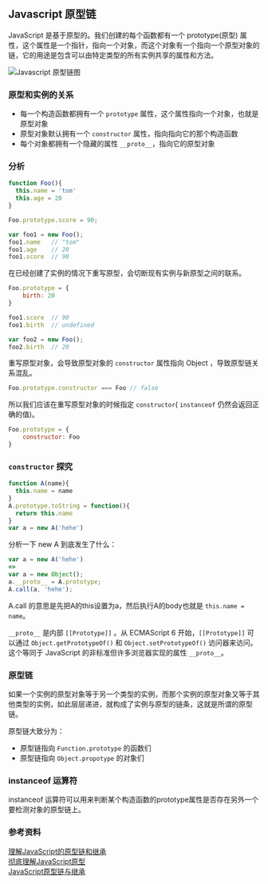 
## Javascript 原型链

JavaScript 是基于原型的。我们创建的每个函数都有一个 prototype(原型) 属性，这个属性是一个指针，指向一个对象，而这个对象有一个指向一个原型对象的链，它的用途是包含可以由特定类型的所有实例共享的属性和方法。

![Javascript 原型链图](../images/javascript-proto.jpg])     

### 原型和实例的关系
* 每一个构造函数都拥有一个 `prototype` 属性，这个属性指向一个对象，也就是原型对象
* 原型对象默认拥有一个 `constructor` 属性，指向指向它的那个构造函数
* 每个对象都拥有一个隐藏的属性 `__proto__`，指向它的原型对象

### 分析

```javascript
function Foo(){
  this.name = 'tom'
  this.age = 20
}

Foo.prototype.score = 90;

var foo1 = new Foo();
foo1.name   // "tom"
foo1.age    // 20
foo1.score  // 90
```

在已经创建了实例的情况下重写原型，会切断现有实例与新原型之间的联系。
```javascript
Foo.prototype = {
	birth: 20
}

foo1.score  // 90
foo1.birth  // undefined

var foo2 = new Foo();
foo2.birth  // 20
```

重写原型对象，会导致原型对象的 `constructor` 属性指向 Object ，导致原型链关系混乱。
```javascript
Foo.prototype.constructor === Foo // false
```

所以我们应该在重写原型对象的时候指定 `constructor`( `instanceof` 仍然会返回正确的值)。
```javascript
Foo.prototype = {
    constructor: Foo
}
```

### `constructor` 探究
```javascript
function A(name){
  this.name = name
}
A.prototype.toString = function(){
  return this.name
}
var a = new A('hehe')
```
分析一下 new A 到底发生了什么：
```javascript
var a = new A('hehe') 
=>
var a = new Object();
a.__proto__ = A.prototype;
A.call(a, 'hehe');
```
A.call 的意思是先把A的this设置为a，然后执行A的body也就是 `this.name = name`。

`__proto__` 是内部 `[[Prototype]]` 。从 ECMAScript 6 开始，`[[Prototype]]` 可以通过 `Object.getPrototypeOf()` 和 `Object.setPrototypeOf()` 访问器来访问。这个等同于 JavaScript 的非标准但许多浏览器实现的属性 `__proto__`。

### 原型链

如果一个实例的原型对象等于另一个类型的实例，而那个实例的原型对象又等于其他类型的实例，如此层层递进，就构成了实例与原型的链条，这就是所谓的原型链。

原型链大致分为：
* 原型链指向 `Function.prototype` 的函数们
* 原型链指向 `Object.propotype` 的对象们


### instanceof 运算符

instanceof 运算符可以用来判断某个构造函数的prototype属性是否存在另外一个要检测对象的原型链上。


### 参考资料
[理解JavaScript的原型链和继承](https://blog.oyanglul.us/javascript/understand-prototype.html)      
[彻底理解JavaScript原型](http://www.imooc.com/article/2088)      
[JavaScript原型链与继承](https://juejin.im/post/5daf0d205188252aa65beaf4)      


